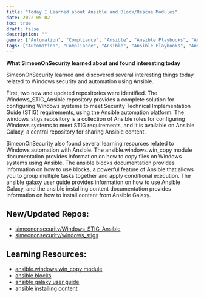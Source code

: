 ```yaml
---
title: "Today I Learned about Ansible and Block/Rescue Modules"
date: 2022-05-02
toc: true
draft: false
description: ""
genre: ["Automation", "Compliance", "Ansible", "Ansible Playbooks", "Ansible Collections", "Windows Security", "Windows Administration", "Security Compliance", "IT Automation", "Configuration Management"]
tags: ["Automation", "Compliance", "Ansible", "Ansible Playbooks", "Ansible Collections", "GitHub", "Block", "Rescue", "Always", "Windows Security", "Windows Administration", "STIG Requirements", "Security Automation", "Configuration Management", "IT Security", "Ansible Modules", "Windows Automation", "Ansible Galaxy", "Windows STIG", "Windows Administration Tools", "Security Technical Implementation Guide", "Ansible Content", "Windows Security Best Practices", "IT Automation Solutions", "Security Auditing", "Windows System Configuration"]
---
```

**What SimeonOnSecurity learned about and found interesting today**

SimeonOnSecurity learned and discovered several interesting things today related to Windows security and automation using Ansible.

First, two new and updated repositories were identified. The Windows_STIG_Ansible repository provides a complete solution for configuring Windows systems to meet Security Technical Implementation Guide (STIG) requirements, using the Ansible automation platform. The windows_stigs repository is a collection of Ansible roles for configuring Windows systems to meet STIG requirements, and it is available on Ansible Galaxy, a central repository for sharing Ansible content.

SimeonOnSecurity also found several learning resources related to Windows automation with Ansible. The ansible.windows.win_copy module documentation provides information on how to copy files on Windows systems using Ansible. The ansible blocks documentation provides information on how to use blocks, a powerful feature of Ansible that allows you to group multiple tasks together and apply conditional execution. The ansible galaxy user guide provides information on how to use Ansible Galaxy, and the ansible installing content documentation provides information on how to install content from Ansible Galaxy.

## New/Updated Repos:

- [simeononsecurity/Windows_STIG_Ansible](https://github.com/simeononsecurity/Windows_STIG_Ansible)
- [simeononsecurity/windows_stigs](https://galaxy.ansible.com/simeononsecurity/windows_stigs)

## Learning Resources:
- [ansible.windows.win_copy module](https://docs.ansible.com/ansible/latest/collections/ansible/windows/win_copy_module.html)
- [ansible blocks](https://docs.ansible.com/ansible/latest/user_guide/playbooks_blocks.html)
- [ansible galaxy user guide](https://docs.ansible.com/ansible/latest/galaxy/user_guide.html)
- [ansible installing content](https://galaxy.ansible.com/docs/using/installing.html)